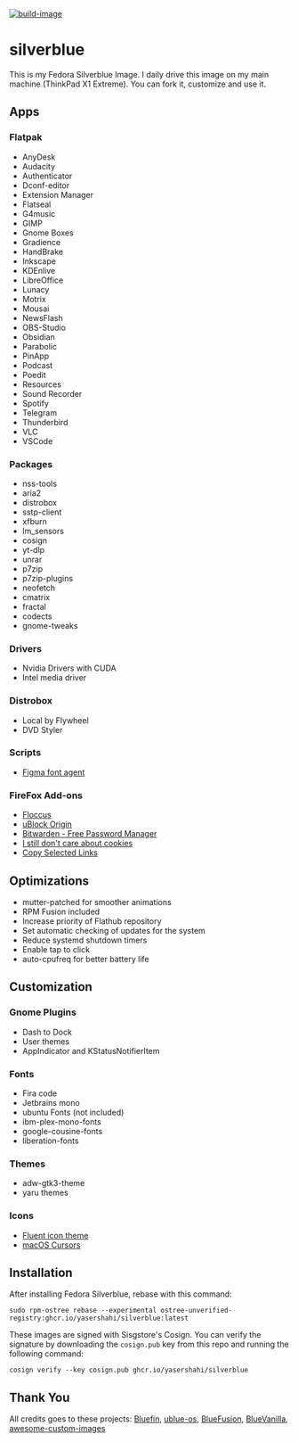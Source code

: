 [![build-image](https://github.com/yasershahi/silverblue/actions/workflows/build.yml/badge.svg)](https://github.com/yasershahi/silverblue/actions/workflows/build.yml)

# silverblue
This is my Fedora Silverblue Image. I daily drive this image on my main machine (ThinkPad X1 Extreme). You can fork it, customize and use it.
## Apps
### Flatpak
- AnyDesk
- Audacity
- Authenticator
- Dconf-editor
- Extension Manager
- Flatseal
- G4music
- GIMP
- Gnome Boxes
- Gradience
- HandBrake
- Inkscape
- KDEnlive
- LibreOffice
- Lunacy
- Motrix
- Mousai
- NewsFlash
- OBS-Studio
- Obsidian
- Parabolic
- PinApp
- Podcast
- Poedit
- Resources
- Sound Recorder
- Spotify
- Telegram
- Thunderbird
- VLC
- VSCode

### Packages
- nss-tools
- aria2
- distrobox
- sstp-client
- xfburn
- lm_sensors
- cosign
- yt-dlp
- unrar
- p7zip
- p7zip-plugins
- neofetch
- cmatrix
- fractal
- codects
- gnome-tweaks

### Drivers
- Nvidia Drivers with CUDA
- Intel media driver

### Distrobox
- Local by Flywheel
- DVD Styler

### Scripts
- [Figma font agent](https://github.com/neetly/figma-agent-linux)

### FireFox Add-ons
- [Floccus](https://addons.mozilla.org/en-US/firefox/addon/floccus/)
- [uBlock Origin](https://addons.mozilla.org/en-US/firefox/addon/ublock-origin/)
- [Bitwarden - Free Password Manager](https://addons.mozilla.org/en-US/firefox/addon/bitwarden-password-manager)
- [I still don't care about cookies](https://addons.mozilla.org/en-US/firefox/addon/istilldontcareaboutcookies/)
- [Copy Selected Links](https://addons.mozilla.org/en-US/firefox/addon/copy-selected-links/)

## Optimizations
- mutter-patched for smoother animations
- RPM Fusion included
- Increase priority of Flathub repository
- Set automatic checking of updates for the system
- Reduce systemd shutdown timers
- Enable tap to click
- auto-cpufreq for better battery life

## Customization
### Gnome Plugins
- Dash to Dock
- User themes
- AppIndicator and KStatusNotifierItem

### Fonts
- Fira code
- Jetbrains mono
- ubuntu Fonts (not included)
- ibm-plex-mono-fonts
- google-cousine-fonts
- liberation-fonts

### Themes
- adw-gtk3-theme
- yaru themes


### Icons
- [Fluent icon theme](https://github.com/vinceliuice/Fluent-icon-theme)
- [macOS Cursors](https://github.com/ful1e5/apple_cursor)

## Installation
After installing Fedora Silverblue, rebase with this command:

    sudo rpm-ostree rebase --experimental ostree-unverified-registry:ghcr.io/yasershahi/silverblue:latest

These images are signed with Sisgstore's Cosign. You can verify the
signature by downloading the `cosign.pub` key from this repo and running the
following command:

    cosign verify --key cosign.pub ghcr.io/yasershahi/silverblue

## Thank You 
All credits goes to these projects:
[Bluefin](https://github.com/ublue-os/bluefin), 
[ublue-os](https://github.com/ublue-os/main), 
[BlueFusion](https://github.com/aguslr/bluefusion), 
[BlueVanilla](https://github.com/aguslr/bluevanilla), 
[awesome-custom-images](https://github.com/ublue-os/awesome-custom-images)


